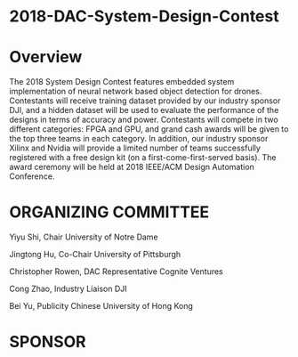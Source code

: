 # 2018-DAC-System-Design-Contest
# Overview
The 2018 System Design Contest features embedded system implementation of neural network based object detection for drones. Contestants will receive training dataset provided by our industry sponsor DJI, and a hidden dataset will be used to evaluate the performance of the designs in terms of accuracy and power. Contestants will compete in two different categories: FPGA and GPU, and grand cash awards will be given to the top three teams in each category. In addition, our industry sponsor Xilinx and Nvidia will provide a limited number of teams successfully registered with a free design kit (on a first-come-first-served basis). The award ceremony will be held at 2018 IEEE/ACM Design Automation Conference.
# ORGANIZING COMMITTEE
Yiyu Shi, Chair
University of Notre Dame

Jingtong Hu, Co-Chair
University of Pittsburgh

Christopher Rowen, DAC Representative
Cognite Ventures

Cong Zhao, Industry Liaison
DJI

Bei Yu, Publicity
Chinese University of Hong Kong
# SPONSOR
